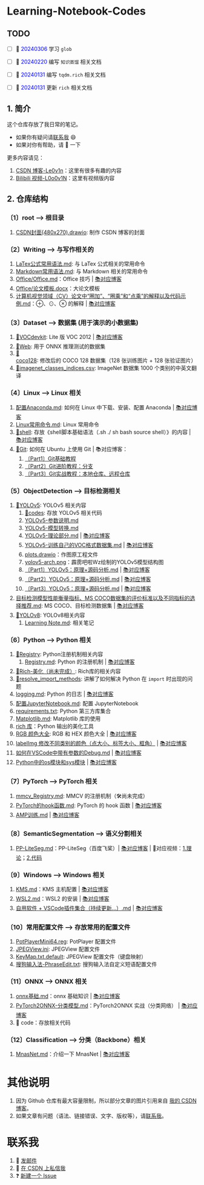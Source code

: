 # Learning-Notebook-Codes

## TODO

- [ ] 📔 <font color='blue'>20240306</font> 学习 `glob`
- [ ] 📔 <font color='blue'>20240220</font> 编写 `知识蒸馏` 相关文档
- [ ] 📔 <font color='blue'>20240131</font> 编写 `tqdm.rich` 相关文档
- [ ] 📔 <font color='blue'>20240131</font> 更新 `rich` 相关文档


## 1. 简介

这个仓库存放了我日常的笔记。
+ 如果你有疑问请[联系我](#contactme) :smile:
+ 如果对你有帮助，请 🌟 一下

更多内容请见：
1. [CSDN 博客-Le0v1n](https://blog.csdn.net/weixin_44878336)：这里有很多有趣的内容
2. [Bilibili 视频-L0o0v1N](https://space.bilibili.com/13187602)：这里有视频版内容

## 2. 仓库结构

### 〔1〕root --> 根目录

1. [CSDN封面(480x270).drawio](https://github.com/Le0v1n/Learning-Notebook-Codes/blob/main/CSDN%E5%B0%81%E9%9D%A2(480x270).drawio): 制作 CSDN 博客的封面
   
### 〔2〕Writing --> 与写作相关的

1. [LaTex公式常用语法.md](https://github.com/Le0v1n/Learning-Notebook-Codes/blob/main/LaTex-and-Markdown/LaTex%E5%85%AC%E5%BC%8F%E5%B8%B8%E7%94%A8%E8%AF%AD%E6%B3%95.md): 与 LaTex 公式相关的常用命令
2. [Markdown常用语法.md](https://github.com/Le0v1n/Learning-Notebook-Codes/blob/main/LaTex-and-Markdown/Markdown%E5%B8%B8%E7%94%A8%E8%AF%AD%E6%B3%95.md): 与 Markdown 相关的常用命令
3. [Office/Office.md](https://github.com/Le0v1n/Learning-Notebook-Codes/blob/main/Writing/Office/Office.md)：Office 技巧 | [📚对应博客](https://blog.csdn.net/weixin_44878336/article/details/133986172)
4. [Office/论文模板.docx](https://github.com/Le0v1n/Learning-Notebook-Codes/blob/main/Writing/Office/%E8%AE%BA%E6%96%87%E6%A8%A1%E6%9D%BF.docx)：大论文模板
5. [计算机视觉领域（CV）论文中“圈加”、“圈乘”和“点乘”的解释以及代码示例.md](https://github.com/Le0v1n/Learning-Notebook-Codes/blob/main/Writing/%E8%AE%A1%E7%AE%97%E6%9C%BA%E8%A7%86%E8%A7%89%E9%A2%86%E5%9F%9F%EF%BC%88CV%EF%BC%89%E8%AE%BA%E6%96%87%E4%B8%AD%E2%80%9C%E5%9C%88%E5%8A%A0%E2%80%9D%E3%80%81%E2%80%9C%E5%9C%88%E4%B9%98%E2%80%9D%E5%92%8C%E2%80%9C%E7%82%B9%E4%B9%98%E2%80%9D%E7%9A%84%E8%A7%A3%E9%87%8A%E4%BB%A5%E5%8F%8A%E4%BB%A3%E7%A0%81%E7%A4%BA%E4%BE%8B.md)：⊕、⊙、⊗ 的解释 | [📚对应博客](https://blog.csdn.net/weixin_44878336/article/details/124501040)

### 〔3〕Dataset --> 数据集 (用于演示的小数据集)
1. [📂VOCdevkit](https://github.com/Le0v1n/Learning-Notebook-Codes/tree/main/Datasets/VOCdevkit): Lite 版 VOC 2012 | [📚对应博客](https://blog.csdn.net/weixin_44878336/article/details/124540069)
2. [📂Web](https://github.com/Le0v1n/Learning-Notebook-Codes/tree/main/Datasets/Web): 用于 ONNX 推理测试的数据集
3. [📂coco128](https://github.com/Le0v1n/Learning-Notebook-Codes/tree/main/Datasets/coco128): 修改后的 COCO 128 数据集（128 张训练图片 + 128 张验证图片）
4. [📂imagenet_classes_indices.csv](https://github.com/Le0v1n/Learning-Notebook-Codes/blob/main/Datasets/imagenet_classes_indices.csv): ImageNet 数据集 1000 个类别的中英文翻译

### 〔4〕Linux --> Linux 相关
1. [配置Anaconda.md](https://github.com/Le0v1n/Learning-Notebook-Codes/blob/main/Linux/%E9%85%8D%E7%BD%AEAnaconda.md): 如何在 Linux 中下载、安装、配置 Anaconda | [📚对应博客](https://blog.csdn.net/weixin_44878336/article/details/133967607)
2. [Linux常用命令.md](https://github.com/Le0v1n/Learning-Notebook-Codes/blob/main/Linux/Linux%E5%B8%B8%E7%94%A8%E5%91%BD%E4%BB%A4.md): Linux 常用命令
3. [📂shell](https://github.com/Le0v1n/Learning-Notebook-Codes/tree/main/Linux/shell): 存放《shell脚本基础语法（.sh ./ sh bash source shell）》的内容 | [📚对应博客](https://blog.csdn.net/weixin_44878336/article/details/136059003)
4. [📂Git](https://github.com/Le0v1n/Learning-Notebook-Codes/tree/main/Linux/Git): 如何在 Ubuntu 上使用 Git | 📚对应博客：
   1. [〔Part1〕Git基础教程](https://blog.csdn.net/weixin_44878336/article/details/122470219)
   2. [〔Part2〕Git进阶教程：分支](https://blog.csdn.net/weixin_44878336/article/details/122481847)
   3. [〔Part3〕Git实战教程：本地仓库、远程仓库](https://blog.csdn.net/weixin_44878336/article/details/122484071)

### 〔5〕ObjectDetection --> 目标检测相关
1. [📂YOLOv5](https://github.com/Le0v1n/Learning-Notebook-Codes/tree/main/ObjectDetection/YOLOv5/): YOLOv5 相关内容
   1. [📂codes](https://github.com/Le0v1n/Learning-Notebook-Codes/tree/main/ObjectDetection/YOLOv5/codes): 存放 YOLOv5 相关代码
   2. [YOLOv5-参数说明.md](https://github.com/Le0v1n/Learning-Notebook-Codes/blob/main/ObjectDetection/YOLOv5/YOLOv5-%E5%8F%82%E6%95%B0%E8%AF%B4%E6%98%8E.md)
   3. [YOLOv5-模型转换.md](https://github.com/Le0v1n/Learning-Notebook-Codes/blob/main/ObjectDetection/YOLOv5/YOLOv5-%E6%A8%A1%E5%9E%8B%E8%BD%AC%E6%8D%A2.md)
   4. [YOLOv5-理论部分.md](https://github.com/Le0v1n/Learning-Notebook-Codes/blob/main/ObjectDetection/YOLOv5/YOLOv5-%E7%90%86%E8%AE%BA%E9%83%A8%E5%88%86.md) | [📚对应博客](https://blog.csdn.net/weixin_44878336/article/details/133901265)
   5. [YOLOv5-训练自己的VOC格式数据集.md](https://github.com/Le0v1n/Learning-Notebook-Codes/blob/main/ObjectDetection/YOLOv5/YOLOv5-%E8%AE%AD%E7%BB%83%E8%87%AA%E5%B7%B1%E7%9A%84VOC%E6%A0%BC%E5%BC%8F%E6%95%B0%E6%8D%AE%E9%9B%86.md) | [📚对应博客](https://blog.csdn.net/weixin_44878336/article/details/133915488)
   6. [plots.drawio](plots.drawio)：作图原工程文件
   7. [yolov5-arch.png](https://github.com/Le0v1n/Learning-Notebook-Codes/blob/main/ObjectDetection/YOLOv5/yolov5-arch.png)：霹雳吧啦Wz绘制的YOLOv5模型结构图
   8. [〔Part1〕YOLOv5：原理+源码分析.md](https://github.com/Le0v1n/Learning-Notebook-Codes/blob/main/ObjectDetection/YOLOv5/%E3%80%94Part1%E3%80%95YOLOv5%EF%BC%9A%E5%8E%9F%E7%90%86%2B%E6%BA%90%E7%A0%81%E5%88%86%E6%9E%90.md) | [📚对应博客](https://blog.csdn.net/weixin_44878336/article/details/136025658)
   9. [〔Part2〕YOLOv5：原理+源码分析.md](https://github.com/Le0v1n/Learning-Notebook-Codes/blob/main/ObjectDetection/YOLOv5/%E3%80%94Part2%E3%80%95YOLOv5%EF%BC%9A%E5%8E%9F%E7%90%86%2B%E6%BA%90%E7%A0%81%E5%88%86%E6%9E%90.md) | [📚对应博客](https://blog.csdn.net/weixin_44878336/article/details/136207890)
   10. [〔Part3〕YOLOv5：原理+源码分析.md](https://github.com/Le0v1n/Learning-Notebook-Codes/blob/main/ObjectDetection/YOLOv5/%E3%80%94Part3%E3%80%95YOLOv5%EF%BC%9A%E5%8E%9F%E7%90%86%2B%E6%BA%90%E7%A0%81%E5%88%86%E6%9E%90.md) | [📚对应博客](TODO)
2. [目标检测模型性能衡量指标、MS COCO数据集的评价标准以及不同指标的选择推荐.md](https://github.com/Le0v1n/Learning-Notebook-Codes/blob/main/ObjectDetection/%E7%9B%AE%E6%A0%87%E6%A3%80%E6%B5%8B%E6%A8%A1%E5%9E%8B%E6%80%A7%E8%83%BD%E8%A1%A1%E9%87%8F%E6%8C%87%E6%A0%87%E3%80%81MS%20COCO%E6%95%B0%E6%8D%AE%E9%9B%86%E7%9A%84%E8%AF%84%E4%BB%B7%E6%A0%87%E5%87%86%E4%BB%A5%E5%8F%8A%E4%B8%8D%E5%90%8C%E6%8C%87%E6%A0%87%E7%9A%84%E9%80%89%E6%8B%A9%E6%8E%A8%E8%8D%90.md): MS COCO、目标检测数据集 | [📚对应博客](https://blog.csdn.net/weixin_44878336/article/details/124650328)
3. [📂YOLOv8](https://github.com/Le0v1n/Learning-Notebook-Codes/tree/main/ObjectDetection/YOLOv8): YOLOv8相关内容
   1. [Learning Note.md](https://github.com/Le0v1n/Learning-Notebook-Codes/blob/main/ObjectDetection/YOLOv8/Learning%20Note.md): 相关笔记

### 〔6〕Python --> Python 相关
1. [📂Registry](https://github.com/Le0v1n/Learning-Notebook-Codes/tree/main/Python/Registry): Python注册机制相关内容
   1. [Registry.md](https://github.com/Le0v1n/Learning-Notebook-Codes/blob/main/Python/Registry/Registry.md): Python 的注册机制 | [📚对应博客](https://blog.csdn.net/weixin_44878336/article/details/133887655)
2. [📂Rich-美化（尚未完成）](https://github.com/Le0v1n/Learning-Notebook-Codes/tree/main/Python/Rich-%E7%BE%8E%E5%8C%96): Rich库的相关内容
3. [📂resolve_import_methods](https://github.com/Le0v1n/Learning-Notebook-Codes/tree/main/Python/resolve_import_methods): 讲解了如何解决 Python 在 `import` 时出现的问题
4. [logging.md](https://github.com/Le0v1n/Learning-Notebook-Codes/blob/main/Python/Python%E7%9A%84logging%E6%A8%A1%E5%9D%97%EF%BC%88%E6%97%A5%E5%BF%97%E3%80%81DEBUG%E3%80%81INFO%E3%80%81WARNING%E3%80%81ERROR%E3%80%81CRITICAL%EF%BC%89.md): Python 的日志 | [📚对应博客](https://blog.csdn.net/weixin_44878336/article/details/133868928)
5. [配置JupyterNotebook.md](https://github.com/Le0v1n/Learning-Notebook-Codes/blob/main/Python/%E9%85%8D%E7%BD%AEJupyterNotebook.md): 配置 JupyterNotebook
6. [requirements.txt](https://github.com/Le0v1n/Learning-Notebook-Codes/blob/main/Python/requirements.txt): Python 第三方库集合
7. [Matplotlib.md](https://github.com/Le0v1n/Learning-Notebook-Codes/blob/main/Python/Matplotlib.md): Matplotlib 库的使用
8. [rich 库](https://github.com/Le0v1n/Learning-Notebook-Codes/blob/main/Python/Rich-%E7%BE%8E%E5%8C%96/rich-%E7%BE%8E%E5%8C%96-%E5%BA%93.md)：Python 输出的美化工具
9.  [RGB 颜色大全](https://github.com/Le0v1n/Learning-Notebook-Codes/blob/main/Python/color_list.md): RGB 和 HEX 颜色大全 | [📚对应博客](https://blog.csdn.net/weixin_44878336/article/details/135003274)
10. [labelImg 修改不同类别的颜色（点大小、标签大小、框角）](https://github.com/Le0v1n/Learning-Notebook-Codes/blob/main/Python/labelImg%E4%BF%AE%E6%94%B9%E4%B8%8D%E5%90%8C%E7%B1%BB%E5%88%AB%E7%9A%84%E9%A2%9C%E8%89%B2.md) | [📚对应博客](https://blog.csdn.net/weixin_44878336/article/details/135002957)
11. [如何在VSCode中带有参数的Debug.md](https://github.com/Le0v1n/Learning-Notebook-Codes/blob/main/Python/%E5%A6%82%E4%BD%95%E5%9C%A8VSCode%E4%B8%AD%E5%B8%A6%E6%9C%89%E5%8F%82%E6%95%B0%E7%9A%84Debug.md) | [📚对应博客](https://blog.csdn.net/weixin_44878336/article/details/136252019)
12. [Python中的os模块和sys模块](https://github.com/Le0v1n/Learning-Notebook-Codes/blob/main/Python/Python%E4%B8%AD%E7%9A%84os%E6%A8%A1%E5%9D%97%E5%92%8Csys%E6%A8%A1%E5%9D%97.md) | [📚对应博客](https://blog.csdn.net/weixin_44878336/article/details/124625088)

### 〔7〕PyTorch --> PyTorch 相关
1. [mmcv_Registry.md](https://github.com/Le0v1n/Learning-Notebook-Codes/tree/main/PyTorch/mmcv_Registry): MMCV 的注册机制（:hammer_and_wrench:尚未完成）
2. [PyTorch的hook函数.md](https://github.com/Le0v1n/Learning-Notebook-Codes/blob/main/PyTorch/PyTorch%E7%9A%84hook%E5%87%BD%E6%95%B0%EF%BC%88register_hook%E3%80%81register_forward_hook%E3%80%81register_backward_hook%E3%80%81register_forward_pre_hook%EF%BC%89.md): PyTorch 的 hook 函数 | [📚对应博客](https://blog.csdn.net/weixin_44878336/article/details/133859089)
3. [AMP训练.md](https://github.com/Le0v1n/Learning-Notebook-Codes/blob/main/PyTorch/AMP%E8%AE%AD%E7%BB%83.md) | [📚对应博客](https://blog.csdn.net/weixin_44878336/article/details/136071842)

### 〔8〕SemanticSegmentation --> 语义分割相关
1. [PP-LiteSeg.md](https://github.com/Le0v1n/Learning-Notebook-Codes/blob/main/SemanticSegmentation/PP-LiteSeg.md)：PP-LiteSeg（百度飞桨）| [📚对应博客](https://blog.csdn.net/weixin_44878336/article/details/132211283) | 🎥对应视频：[1.理论](https://www.bilibili.com/video/BV1Xr4y1d7Y2)；[2.代码](https://www.bilibili.com/video/BV18p4y1P7dG)

### 〔9〕Windows --> Windows 相关
 1.  [KMS.md](https://github.com/Le0v1n/Learning-Notebook-Codes/blob/main/Windows/KMS%20Host.md)：KMS 主机配置 | [📚对应博客](https://blog.csdn.net/weixin_44878336/article/details/133934093)
 2.  [WSL2.md](https://github.com/Le0v1n/Learning-Notebook-Codes/blob/main/Windows/WSL2.md)：WSL2 的安装 | [📚对应博客](https://blog.csdn.net/weixin_44878336/article/details/133967607)
 3.  [自用软件 + VSCode插件集合（持续更新...）.md](https://github.com/Le0v1n/Learning-Notebook-Codes/blob/main/Windows/%E8%87%AA%E7%94%A8%E8%BD%AF%E4%BB%B6%20%2B%20VSCode%E6%8F%92%E4%BB%B6%E9%9B%86%E5%90%88%EF%BC%88%E6%8C%81%E7%BB%AD%E6%9B%B4%E6%96%B0...%EF%BC%89.md) | [📚对应博客](https://blog.csdn.net/weixin_44878336/article/details/133272093)

### 〔10〕常用配置文件 --> 存放常用的配置文件
1.  [PotPlayerMini64.reg](https://github.com/Le0v1n/Learning-Notebook-Codes/blob/main/%E5%B8%B8%E7%94%A8%E9%85%8D%E7%BD%AE%E6%96%87%E4%BB%B6/PotPlayerMini64.reg): PotPlayer 配置文件
2.  [JPEGView.ini](https://github.com/Le0v1n/Learning-Notebook-Codes/blob/main/%E5%B8%B8%E7%94%A8%E9%85%8D%E7%BD%AE%E6%96%87%E4%BB%B6/JPEGView.ini): JPEGView 配置文件
3.  [KeyMap.txt.default](https://github.com/Le0v1n/Learning-Notebook-Codes/blob/main/%E5%B8%B8%E7%94%A8%E9%85%8D%E7%BD%AE%E6%96%87%E4%BB%B6/KeyMap.txt.default): JPEGView 配置文件（键盘映射）
4.  [搜狗输入法-PhraseEdit.txt](https://github.com/Le0v1n/Learning-Notebook-Codes/blob/main/%E5%B8%B8%E7%94%A8%E9%85%8D%E7%BD%AE%E6%96%87%E4%BB%B6/%E6%90%9C%E7%8B%97%E8%BE%93%E5%85%A5%E6%B3%95-PhraseEdit.txt): 搜狗输入法自定义短语配置文件

### 〔11〕ONNX --> ONNX 相关
1.  [onnx基础.md](https://github.com/Le0v1n/Learning-Notebook-Codes/blob/main/ONNX/onnx%E5%9F%BA%E7%A1%80.md)：onnx 基础知识 | [📚对应博客](https://blog.csdn.net/weixin_44878336/article/details/135820896)
2.  [PyTorch2ONNX-分类模型.md](https://github.com/Le0v1n/Learning-Notebook-Codes/blob/main/ONNX/PyTorch2ONNX-%E5%88%86%E7%B1%BB%E6%A8%A1%E5%9E%8B.md)：PyTorch2ONNX 实战（分类网络） | [📚对应博客](https://blog.csdn.net/weixin_44878336/article/details/135915692)
3. 📂 code：存放相关代码

### 〔12〕Classification --> 分类（Backbone）相关

1.  [MnasNet.md](https://github.com/Le0v1n/Learning-Notebook-Codes/blob/main/Classification/MnasNet.md)：介绍一下 MnasNet | [📚对应博客](https://blog.csdn.net/weixin_44878336/article/details/124449479)


# 其他说明

1. 因为 Github 仓库有最大容量限制，所以部分文章的图片引用来自 [我的 CSDN 博客]((https://blog.csdn.net/weixin_44878336))。
2. 如果文章有问题（语法、链接错误、文字、版权等），请[联系我](#contactme)。


# 联系我 <a id='contactme'></a>

1. :e-mail: [发邮件](mailto:zjkljd@163.com)
2. :speech_balloon: [在 CSDN 上私信我](https://blog.csdn.net/weixin_44878336)
3. ❓ [新建一个 Issue](https://github.com/Le0v1n/Learning-Notebook-Codes/issues/new/choose)
